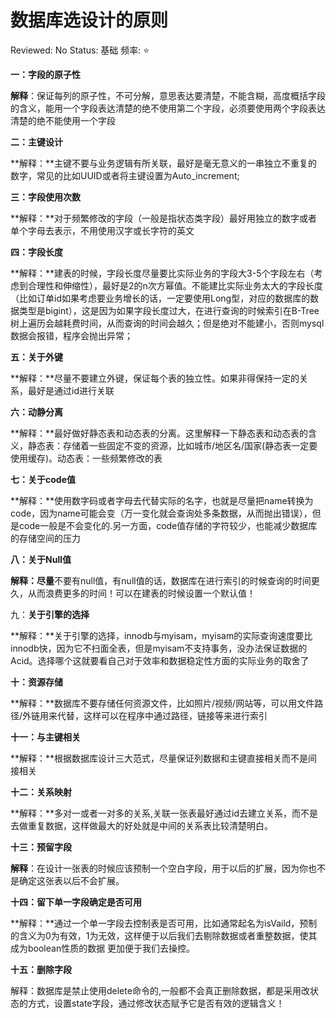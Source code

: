# 数据库选设计的原则

Reviewed: No
Status: 基础
频率: ⭐

**一：字段的原子性**

**解释**：保证每列的原子性，不可分解，意思表达要清楚，不能含糊，高度概括字段的含义，能用一个字段表达清楚的绝不使用第二个字段，必须要使用两个字段表达清楚的绝不能使用一个字段

**二：主键设计**

**解释：**主键不要与业务逻辑有所关联，最好是毫无意义的一串独立不重复的数字，常见的比如UUID或者将主键设置为Auto_increment;

**三：字段使用次数**

**解释：**对于频繁修改的字段（一般是指状态类字段）最好用独立的数字或者单个字母去表示，不用使用汉字或长字符的英文

**四：字段长度**

**解释：**建表的时候，字段长度尽量要比实际业务的字段大3-5个字段左右（考虑到合理性和伸缩性），最好是2的n次方幂值。不能建比实际业务太大的字段长度（比如订单id如果考虑要业务增长的话，一定要使用Long型，对应的数据库的数据类型是bigint），这是因为如果字段长度过大，在进行查询的时候索引在B-Tree树上遍历会越耗费时间，从而查询的时间会越久；但是绝对不能建小，否则mysql数据会报错，程序会抛出异常；

**五：关于外键**

**解释：**尽量不要建立外键，保证每个表的独立性。如果非得保持一定的关系，最好是通过id进行关联

**六：动静分离**

**解释：**最好做好静态表和动态表的分离。这里解释一下静态表和动态表的含义，静态表：存储着一些固定不变的资源，比如城市/地区名/国家(静态表一定要使用缓存)。动态表：一些频繁修改的表

**七：关于code值**

**解释：**使用数字码或者字母去代替实际的名字，也就是尽量把name转换为code，因为name可能会变（万一变化就会查询处多条数据，从而抛出错误），但是code一般是不会变化的.另一方面，code值存储的字符较少，也能减少数据库的存储空间的压力

**八：关于Null值**

**解释：尽量**不要有null值，有null值的话，数据库在进行索引的时候查询的时间更久，从而浪费更多的时间！可以在建表的时候设置一个默认值！

九：**关于引擎的选择**

**解释：**关于引擎的选择，innodb与myisam，myisam的实际查询速度要比innodb快，因为它不扫面全表，但是myisam不支持事务，没办法保证数据的Acid。选择哪个这就要看自己对于效率和数据稳定性方面的实际业务的取舍了

**十：资源存储**

**解释：**数据库不要存储任何资源文件，比如照片/视频/网站等，可以用文件路径/外链用来代替，这样可以在程序中通过路径，链接等来进行索引

**十一：与主键相关**

**解释：**根据数据库设计三大范式，尽量保证列数据和主键直接相关而不是间接相关

**十二：关系映射**

**解释：**多对一或者一对多的关系,关联一张表最好通过id去建立关系，而不是去做重复数据，这样做最大的好处就是中间的关系表比较清楚明白。

**十三：预留字段**

**解释**：在设计一张表的时候应该预制一个空白字段，用于以后的扩展，因为你也不是确定这张表以后不会扩展。

**十四：留下单一字段确定是否可用**

**解释：**通过一个单一字段去控制表是否可用，比如通常起名为isVaild，预制的含义为0为有效，1为无效，这样便于以后我们去剔除数据或者重整数据，使其成为boolean性质的数据 更加便于我们去操控。

**十五：删除字段**

解释：数据库是禁止使用delete命令的,一般都不会真正删除数据，都是采用改状态的方式，设置state字段，通过修改状态赋予它是否有效的逻辑含义！